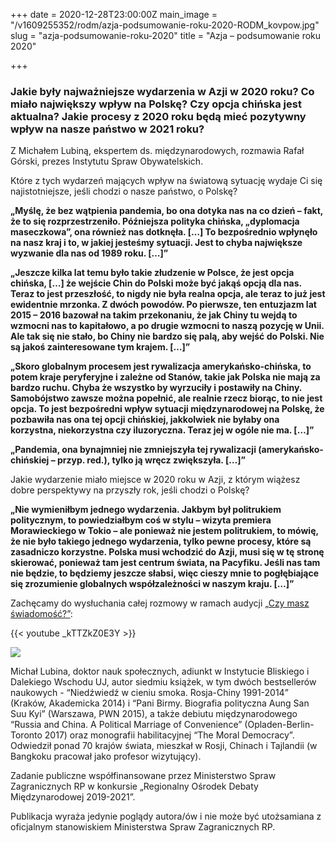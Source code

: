 +++
date = 2020-12-28T23:00:00Z
main_image = "/v1609255352/rodm/azja-podsumowanie-roku-2020-RODM_kovpow.jpg"
slug = "azja-podsumowanie-roku-2020"
title = "Azja – podsumowanie roku 2020"

+++
### **Jakie były najważniejsze wydarzenia w Azji w 2020 roku? Co miało największy wpływ na Polskę? Czy opcja chińska jest aktualna? Jakie procesy z 2020 roku będą mieć pozytywny wpływ na nasze państwo w 2021 roku?**

Z Michałem Lubiną, ekspertem ds. międzynarodowych, rozmawia Rafał Górski, prezes Instytutu Spraw Obywatelskich.

Które z tych wydarzeń mających wpływ na światową sytuację wydaje Ci się najistotniejsze, jeśli chodzi o nasze państwo, o Polskę?

**„Myślę, że bez wątpienia pandemia, bo ona dotyka nas na co dzień – fakt, że to się rozprzestrzeniło. Późniejsza polityka chińska, „dyplomacja maseczkowa”, ona również nas dotknęła. \[…\] To bezpośrednio wpłynęło na nasz kraj i to, w jakiej jesteśmy sytuacji. Jest to chyba największe wyzwanie dla nas od 1989 roku. \[…\]”**

**„Jeszcze kilka lat temu było takie złudzenie w Polsce, że jest opcja chińska, \[…\] że wejście Chin do Polski może być jakąś opcją dla nas. Teraz to jest przeszłość, to nigdy nie była realna opcja, ale teraz to już jest ewidentnie mrzonka. Z dwóch powodów. Po pierwsze, ten entuzjazm lat 2015 – 2016 bazował na takim przekonaniu, że jak Chiny tu wejdą to wzmocni nas to kapitałowo, a po drugie wzmocni to naszą pozycję w Unii. Ale tak się nie stało, bo Chiny nie bardzo się palą, aby wejść do Polski. Nie są jakoś zainteresowane tym krajem. \[…\]”**

**„Skoro globalnym procesem jest rywalizacja amerykańsko-chińska, to potem kraje peryferyjne i zależne od Stanów, takie jak Polska nie mają za bardzo ruchu. Chyba że wszystko by wyrzuciły i postawiły na Chiny. Samobójstwo zawsze można popełnić, ale realnie rzecz biorąc, to nie jest opcja. To jest bezpośredni wpływ sytuacji międzynarodowej na Polskę, że pozbawiła nas ona tej opcji chińskiej, jakkolwiek nie byłaby ona korzystna, niekorzystna czy iluzoryczna. Teraz jej w ogóle nie ma. \[…\]”**

**„Pandemia, ona bynajmniej nie zmniejszyła tej rywalizacji (amerykańsko-chińskiej – przyp. red.), tylko ją wręcz zwiększyła. \[…\]”**

Jakie wydarzenie miało miejsce w 2020 roku w Azji, z którym wiążesz dobre perspektywy na przyszły rok, jeśli chodzi o Polskę?

**„Nie wymieniłbym jednego wydarzenia. Jakbym był politrukiem politycznym, to powiedziałbym coś w stylu – wizyta premiera Morawieckiego w Tokio – ale ponieważ nie jestem politrukiem, to mówię, że nie było takiego jednego wydarzenia, tylko pewne procesy, które są zasadniczo korzystne. Polska musi wchodzić do Azji, musi się w tę stronę skierować, ponieważ tam jest centrum świata, na Pacyfiku. Jeśli nas tam nie będzie, to będziemy jeszcze słabsi, więc cieszy mnie to pogłębiające się zrozumienie globalnych współzależności w naszym kraju. \[…\]”**

Zachęcamy do wysłuchania całej rozmowy w ramach audycji [„Czy masz świadomość?”](https://instytutsprawobywatelskich.pl/azja-podsumowanie-roku-2020/ "https://instytutsprawobywatelskich.pl/azja-podsumowanie-roku-2020/"):

{{< youtube _kTTZkZ0E3Y >}}

![](https://res.cloudinary.com/inspro/image/upload/v1589991167/rodm/Michal-Lubina_wesoiv.jpg)

Michał Lubina, doktor nauk społecznych, adiunkt w Instytucie Bliskiego i Dalekiego Wschodu UJ, autor siedmiu książek, w tym dwóch bestsellerów naukowych - “Niedźwiedź w cieniu smoka. Rosja-Chiny 1991-2014” (Kraków, Akademicka 2014) i “Pani Birmy. Biografia polityczna Aung San Suu Kyi” (Warszawa, PWN 2015), a także debiutu międzynarodowego “Russia and China. A Political Marriage of Convenience” (Opladen-Berlin-Toronto 2017) oraz monografii habilitacyjnej “The Moral Democracy”. Odwiedził ponad 70 krajów świata, mieszkał w Rosji, Chinach i Tajlandii (w Bangkoku pracował jako profesor wizytujący).

Zadanie publiczne współfinansowane przez Ministerstwo Spraw Zagranicznych RP w konkursie „Regionalny Ośrodek Debaty Międzynarodowej 2019-2021”.

Publikacja wyraża jedynie poglądy autora/ów i nie może być utożsamiana z oficjalnym stanowiskiem Ministerstwa Spraw Zagranicznych RP.
